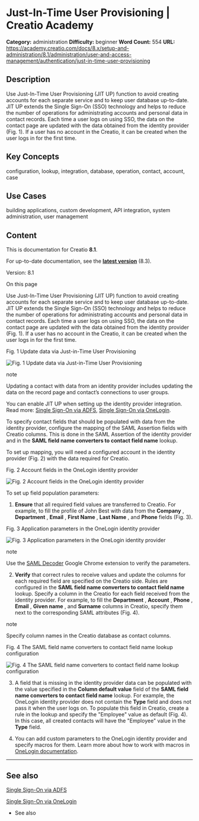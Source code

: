 # Just-In-Time User Provisioning | Creatio Academy

**Category:** administration **Difficulty:** beginner **Word Count:** 554
**URL:**
https://academy.creatio.com/docs/8.x/setup-and-administration/8.1/administration/user-and-access-management/authentication/just-in-time-user-provisioning

## Description

Use Just-In-Time User Provisioning (JIT UP) function to avoid creating accounts
for each separate service and to keep user database up-to-date. JIT UP extends
the Single Sign-On (SSO) technology and helps to reduce the number of operations
for administrating accounts and personal data in contact records. Each time a
user logs on using SSO, the data on the contact page are updated with the data
obtained from the identity provider (Fig.&nbsp;1). If a user has no account in
the Creatio, it can be created when the user logs in for the first time.

## Key Concepts

configuration, lookup, integration, database, operation, contact, account, case

## Use Cases

building applications, custom development, API integration, system
administration, user management

## Content

This is documentation for Creatio **8.1**.

For up-to-date documentation, see the
**[latest version](/docs/8.x/setup-and-administration/administration/user-and-access-management/user-access-overview)**
(8.3).

Version: 8.1

On this page

Use Just-In-Time User Provisioning (JIT UP) function to avoid creating accounts
for each separate service and to keep user database up-to-date. JIT UP extends
the Single Sign-On (SSO) technology and helps to reduce the number of operations
for administrating accounts and personal data in contact records. Each time a
user logs on using SSO, the data on the contact page are updated with the data
obtained from the identity provider (Fig. 1). If a user has no account in the
Creatio, it can be created when the user logs in for the first time.

Fig. 1 Update data via Just-in-Time User Provisioning

![Fig. 1 Update data via Just-in-Time User Provisioning](https://academy.creatio.com/guides/sites/en/files/documentation/user/en/user_access_management/BPMonlineHelp/just_in_time_user_provisioning/scr_chapter_single_sign_on_jit_scheme.png)

note

Updating a contact with data from an identity provider includes updating the
data on the record page and contact’s connections to user groups.

You can enable JIT UP when setting up the identity provider integration. Read
more: [Single Sign-On via ADFS](https://academy.creatio.com/documents?id=1649),
[Single Sign-On via OneLogin](https://academy.creatio.com/documents?id=1650).

To specify contact fields that should be populated with data from the identity
provider, configure the mapping of the SAML Assertion fields with Creatio
columns. This is done in the SAML Assertion of the identity provider and in the
**SAML field name converters to contact field name** lookup.

To set up mapping, you will need a configured account in the identity provider
(Fig. 2) with the data required for Creatio.

Fig. 2 Account fields in the OneLogin identity provider

![Fig. 2 Account fields in the OneLogin identity provider](https://academy.creatio.com/guides/sites/en/files/documentation/user/en/user_access_management/BPMonlineHelp/just_in_time_user_provisioning/scr_chapter_single_sign_on_jit_setup_onelogin_user_profile.png)

To set up field population parameters:

1. **Ensure** that all required field values are transferred to Creatio. For
   example, to fill the profile of John Best with data from the **Company** ,
   **Department** , **Email** , **First Name** , **Last Name** , and **Phone**
   fields (Fig. 3).

Fig. 3 Application parameters in the OneLogin identity provider

![Fig. 3 Application parameters in the OneLogin identity provider](https://academy.creatio.com/guides/sites/en/files/documentation/user/en/user_access_management/BPMonlineHelp/just_in_time_user_provisioning/scr_chapter_single_sign_on_jit_setup_onelogin_application_parameters.png)

note

Use the
[SAML Decoder](https://chrome.google.com/webstore/detail/saml-message-decoder/mpabchoaimgbdbbjjieoaeiibojelbhm)
Google Chrome extension to verify the parameters.

2. **Verify** that correct rules to receive values and update the columns for
   each required field are specified on the Creatio side. Rules are configured
   in the **SAML field name converters to contact field name** lookup. Specify a
   column in the Creatio for each field received from the identity provider. For
   example, to fill the **Department** , **Account** , **Phone** , **Email** ,
   **Given name** , and **Surname** columns in Creatio, specify them next to the
   corresponding SAML attributes (Fig. 4).

note

Specify column names in the Creatio database as contact columns.

Fig. 4 The SAML field name converters to contact field name lookup configuration

![Fig. 4 The SAML field name converters to contact field name lookup configuration](https://academy.creatio.com/guides/sites/en/files/documentation/user/en/user_access_management/BPMonlineHelp/just_in_time_user_provisioning/scr_chapter_single_sign_on_jit_setup_saml_converter_lookup.png)

3. A field that is missing in the identity provider data can be populated with
   the value specified in the **Column default value** field of the **SAML field
   name converters to contact field name** lookup. For example, the OneLogin
   identity provider does not contain the **Type** field and does not pass it
   when the user logs on. To populate this field in Creatio, create a rule in
   the lookup and specify the "Employee" value as default (Fig. 4). In this
   case, all created contacts will have the "Employee" value in the **Type**
   field.

4. You can add custom parameters to the OneLogin identity provider and specify
   macros for them. Learn more about how to work with macros in
   [OneLogin documentation](https://onelogin.service-now.com/support?id=kb_article&sys_id=f33ad943db109700d5505eea4b9619d1).

---

## See also​

[Single Sign-On via ADFS](https://academy.creatio.com/documents?id=1649)

[Single Sign-On via OneLogin](https://academy.creatio.com/documents?id=1650)

- See also
